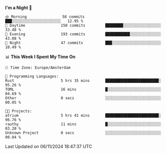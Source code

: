 <!--START_SECTION:waka-->
**I'm a Night 🦉** 

```text
🌞 Morning                58 commits          ███░░░░░░░░░░░░░░░░░░░░░░   12.95 % 
🌆 Daytime                150 commits         ████████░░░░░░░░░░░░░░░░░   33.48 % 
🌃 Evening                193 commits         ███████████░░░░░░░░░░░░░░   43.08 % 
🌙 Night                  47 commits          ███░░░░░░░░░░░░░░░░░░░░░░   10.49 % 
```


📊 **This Week I Spent My Time On** 

```text
🕑︎ Time Zone: Europe/Amsterdam

💬 Programming Languages: 
Rust                     5 hrs 35 mins       ████████████████████████░   95.26 % 
TOML                     16 mins             █░░░░░░░░░░░░░░░░░░░░░░░░   04.69 % 
Other                    0 secs              ░░░░░░░░░░░░░░░░░░░░░░░░░   00.05 % 

🐱‍💻 Projects: 
atrium                   5 hrs 41 mins       ████████████████████████░   96.76 % 
rauthy                   11 mins             █░░░░░░░░░░░░░░░░░░░░░░░░   03.20 % 
Unknown Project          0 secs              ░░░░░░░░░░░░░░░░░░░░░░░░░   00.04 % 
```


 Last Updated on 06/11/2024 18:47:37 UTC
<!--END_SECTION:waka-->
